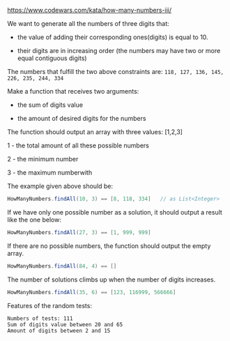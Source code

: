 https://www.codewars.com/kata/how-many-numbers-iii/

We want to generate all the numbers of three digits that:

- the value of adding their corresponding ones(digits) is equal to 10.

- their digits are in increasing order (the numbers may have two or more equal contiguous digits)

The numbers that fulfill the two above constraints are: ```118, 127, 136, 145, 226, 235, 244, 334```

Make a function that receives two arguments:

- the sum of digits value 

- the amount of desired digits for the numbers

The function should output an array with three values:
[1,2,3]

1 - the total amount of all these possible numbers

2 - the minimum number

3 - the maximum numberwith

The example given above should be:

```java
HowManyNumbers.findAll(10, 3) == [8, 118, 334]   // as List<Integer>
```

If we have only one possible number as a solution, it should output a result like the one below:

```java
HowManyNumbers.findAll(27, 3) == [1, 999, 999]
```

If there are no possible numbers, the function should output the empty array.

```java
HowManyNumbers.findAll(84, 4) == []
```

The number of solutions climbs up when the number of digits increases.

```java
HowManyNumbers.findAll(35, 6) == [123, 116999, 566666]
```

Features of the random tests:
```
Numbers of tests: 111
Sum of digits value between 20 and 65
Amount of digits between 2 and 15
```